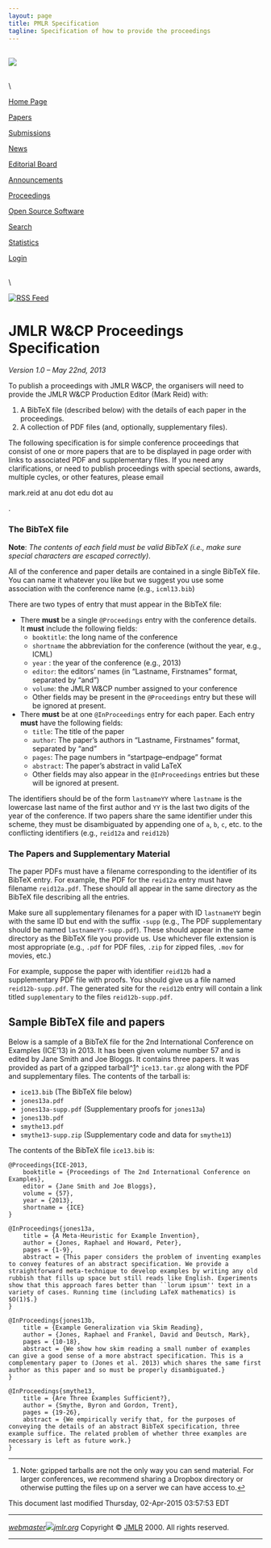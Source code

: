 ```yaml
---
layout: page
title: PMLR Specification
tagline: Specification of how to provide the proceedings
---
```



\
 [![](/jmlr.jpg)](http://www.jmlr.org)

\
\

[Home Page](http://www.jmlr.org/)

[Papers](/papers)

[Submissions](/author-info.html)

[News](/news.html)

[Editorial Board](/editorial-board.html)

[Announcements](/announcements.html)

[Proceedings](/proceedings)

[Open Source Software](/mloss)

[Search](/search-jmlr.html)

[Statistics](/stats.html)

[Login](/manudb)

\
\

[![RSS Feed](/RSS.gif)](/jmlr.xml)

JMLR W&CP Proceedings Specification
===================================

*Version 1.0 – May 22nd, 2013*

To publish a proceedings with JMLR W&CP, the organisers will need to
provide the JMLR W&CP Production Editor (Mark Reid) with:

1.  A BibTeX file (described below) with the details of each paper in
    the proceedings.
2.  A collection of PDF files (and, optionally, supplementary files).

The following specification is for simple conference proceedings that
consist of one or more papers that are to be displayed in page order
with links to associated PDF and supplementary files. If you need any
clarifications, or need to publish proceedings with special sections,
awards, multiple cycles, or other features, please email

mark.reid at anu dot edu dot au

.

### The BibTeX file

**Note**: *The contents of each field must be valid BibTeX (i.e., make
sure special characters are escaped correctly)*.

All of the conference and paper details are contained in a single BibTeX
file. You can name it whatever you like but we suggest you use some
association with the conference name (e.g., `icml13.bib`)

There are two types of entry that must appear in the BibTeX file:

-   There **must** be a single `@Proceedings` entry with the conference
    details. It **must** include the following fields:
    -   `booktitle`: the long name of the conference
    -   `shortname` the abbreviation for the conference (without the
        year, e.g., ICML)
    -   `year` : the year of the conference (e.g., 2013)
    -   `editor`: the editors’ names (in “Lastname, Firstnames” format,
        separated by “and”)
    -   `volume`: the JMLR W&CP number assigned to your conference
    -   Other fields may be present in the `@Proceedings` entry but
        these will be ignored at present.
-   There **must** be at one `@InProceedings` entry for each paper. Each
    entry **must** have the following fields:
    -   `title`: The title of the paper
    -   `author`: The paper’s authors in “Lastname, Firstnames” format,
        separated by “and”
    -   `pages`: The page numbers in “startpage–endpage” format
    -   `abstract`: The paper’s abstract in valid LaTeX
    -   Other fields may also appear in the `@InProceedings` entries but
        these will be ignored at present.

The identifiers should be of the form `lastnameYY` where `lastname` is
the lowercase last name of the first author and `YY` is the last two
digits of the year of the conference. If two papers share the same
identifier under this scheme, they must be disambiguated by appending
one of `a`, `b`, `c`, etc. to the conflicting identifiers (e.g.,
`reid12a` and `reid12b`)

### The Papers and Supplementary Material

The paper PDFs must have a filename corresponding to the identifier of
its BibTeX entry. For example, the PDF for the `reid12a` entry must have
filename `reid12a.pdf`. These should all appear in the same directory as
the BibTeX file describing all the entries.

Make sure all supplementary filenames for a paper with ID `lastnameYY`
begin with the same ID but end with the suffix `-supp` (e.g., The PDF
supplementary should be named `lastnameYY-supp.pdf`). These should
appear in the same directory as the BibTeX file you provide us. Use
whichever file extension is most appropriate (e.g., `.pdf` for PDF
files, `.zip` for zipped files, `.mov` for movies, etc.)

For example, suppose the paper with identifier `reid12b` had a
supplementary PDF file with proofs. You should give us a file named
`reid12b-supp.pdf`. The generated site for the `reid12b` entry will
contain a link titled `supplementary` to the files `reid12b-supp.pdf`.

Sample BibTeX file and papers
-----------------------------

Below is a sample of a BibTeX file for the 2nd International Conference
on Examples (ICE’13) in 2013. It has been given volume number 57 and is
edited by Jane Smith and Joe Bloggs. It contains three papers. It was
provided as part of a gzipped tarball^[1](#fn1)^ `ice13.tar.gz` along
with the PDF and supplementary files. The contents of the tarball is:

-   `ice13.bib` (The BibTeX file below)
-   `jones13a.pdf`
-   `jones13a-supp.pdf` (Supplementary proofs for `jones13a`)
-   `jones13b.pdf`
-   `smythe13.pdf`
-   `smythe13-supp.zip` (Supplementary code and data for `smythe13`)

The contents of the BibTeX file `ice13.bib` is:

    @Proceedings{ICE-2013,
        booktitle = {Proceedings of The 2nd International Conference on Examples},
        editor = {Jane Smith and Joe Bloggs},
        volume = {57},
        year = {2013},
        shortname = {ICE}
    }

    @InProceedings{jones13a,
        title = {A Meta-Heuristic for Example Invention},
        author = {Jones, Raphael and Howard, Peter},
        pages = {1-9},
        abstract = {This paper considers the problem of inventing examples to convey features of an abstract specification. We provide a straightforward meta-technique to develop examples by writing any old rubbish that fills up space but still reads like English. Experiments show that this approach fares better than ``lorum ipsum'' text in a variety of cases. Running time (including LaTeX mathematics) is $O(1)$.}
    }

    @InProceedings{jones13b,
        title = {Example Generalization via Skim Reading},
        author = {Jones, Raphael and Frankel, David and Deutsch, Mark},
        pages = {10-18},
        abstract = {We show how skim reading a small number of examples can give a good sense of a more abstract specification. This is a complementary paper to (Jones et al. 2013) which shares the same first author as this paper and so must be properly disambiguated.}
    }

    @InProceedings{smythe13,
        title = {Are Three Examples Sufficient?},
        author = {Smythe, Byron and Gordon, Trent},
        pages = {19-26},
        abstract = {We empirically verify that, for the purposes of conveying the details of an abstract BibTeX specification, three example suffice. The related problem of whether three examples are necessary is left as future work.}
    }

* * * * *

1.  Note: gzipped tarballs are not the only way you can send material.
    For larger conferences, we recommend sharing a Dropbox directory or
    otherwise putting the files up on a server we can have access
    to.[↩](#fnref1)

This document last modified Thursday, 02-Apr-2015 03:57:53 EDT

  ------------------------------------------------------------------------------------------ --------------------------------------------------------------------
  *[webmaster![](/images/atr.gif)jmlr.org](javascript:GoAddress('webmaster','jmlr.org');)*   Copyright © [JMLR](http://www.jmlr.org) 2000. All rights reserved.
  ------------------------------------------------------------------------------------------ --------------------------------------------------------------------


